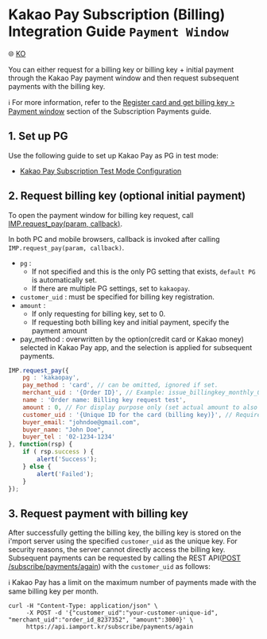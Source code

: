 # Kakao Pay Subscription (Billing) Integration Guide `Payment Window`

:globe_with_meridians: [KO](../kakaopay-request-billing-key.md)

You can either request for a billing key or billing key + initial payment through the Kakao Pay payment window and then request subsequent payments with the billing key.<Br />

ℹ️ For more information, refer to the [Register card and get billing key > Payment window](https://docs.iamport.kr/en-US/implementation/subscription#issue-billing-b) section of the Subscription Payments guide.

## 1. Set up PG

Use the following guide to set up Kakao Pay as PG in test mode:
- <a href="https://guide.iamport.kr/0f2bec60-0a7b-4626-9d72-7af82740ceb2" target="_blank">Kakao Pay Subscription Test Mode Configuration</a>

## 2. Request billing key (optional initial payment)

To open the payment window for billing key request, call [IMP.request_pay(param, callback)](https://docs.iamport.kr/en-US/tech/imp#request_pay).

In both PC and mobile browsers, callback is invoked after calling `IMP.request_pay(param, callback)`.

- `pg` : 
	- If not specified and this is the only PG setting that exists, `default PG` is automatically set. 
	- If there are multiple PG settings, set to `kakaopay`.
- `customer_uid` : must be specified for billing key registration.
- `amount` : 
	- If only requesting for billing key, set to 0. 
	- If requesting both billing key and initial payment, specify the payment amount
- pay_method : overwritten by the option(credit card or Kakao money) selected in Kakao Pay app, and the selection is applied for subsequent payments.

```javascript
IMP.request_pay({
	pg : 'kakaopay',
	pay_method : 'card', // can be omitted, ignored if set.
	merchant_uid : '{Order ID}', // Example: issue_billingkey_monthly_0001
	name : 'Order name: Billing key request test',
	amount : 0, // For display purpose only (set actual amount to also request payment approval).
	customer_uid : '{Unique ID for the card (billing key)}', // Required (Example: gildong_0001_1234)
	buyer_email: "johndoe@gmail.com",
    buyer_name: "John Doe",
	buyer_tel : '02-1234-1234'
}, function(rsp) {
	if ( rsp.success ) {
		alert('Success');
	} else {
		alert('Failed');
	}
});
```

## 3. Request payment with billing key

After successfully getting the billing key, the billing key is stored on the i'mport server using the specified `customer_uid` as the unique key. For security reasons, the server cannot directly access the billing key. Subsequent payments can be requested by calling the REST API([POST /subscribe/payments/again](https://api.iamport.kr/#!/subscribe/again)) with the `customer_uid` as follows:

ℹ️ Kakao Pay has a limit on the maximum number of payments made with the same billing key per month.

```
curl -H "Content-Type: application/json" \   
     -X POST -d '{"customer_uid":"your-customer-unique-id", "merchant_uid":"order_id_8237352", "amount":3000}' \
     https://api.iamport.kr/subscribe/payments/again
```

